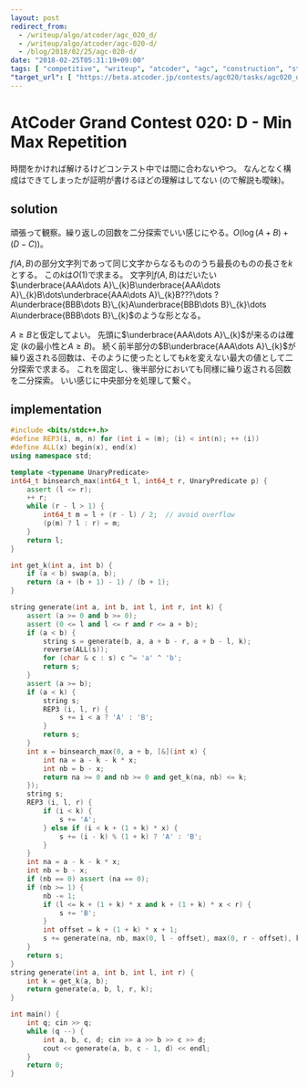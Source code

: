 ```yaml
---
layout: post
redirect_from:
  - /writeup/algo/atcoder/agc_020_d/
  - /writeup/algo/atcoder/agc-020-d/
  - /blog/2018/02/25/agc-020-d/
date: "2018-02-25T05:31:19+09:00"
tags: [ "competitive", "writeup", "atcoder", "agc", "construction", "string" ]
"target_url": [ "https://beta.atcoder.jp/contests/agc020/tasks/agc020_d" ]
---
```


# AtCoder Grand Contest 020: D - Min Max Repetition

時間をかければ解けるけどコンテスト中では間に合わないやつ。
なんとなく構成はできてしまったが証明が書けるほどの理解はしてない (ので解説も曖昧)。

## solution

頑張って観察。繰り返しの回数を二分探索でいい感じにやる。$O(\log (A + B) + (D - C))$。

$f(A, B)$の部分文字列であって同じ文字からなるもののうち最長のものの長さを$k$とする。
この$k$は$O(1)$で求まる。
文字列$f(A, B)$はだいたい$\underbrace{AAA\dots A}\_{k}B\underbrace{AAA\dots A}\_{k}B\dots\underbrace{AAA\dots A}\_{k}B???\dots ?A\underbrace{BBB\dots B}\_{k}A\underbrace{BBB\dots B}\_{k}\dots A\underbrace{BBB\dots B}\_{k}$のような形となる。

$A \ge B$と仮定してよい。
先頭に$\underbrace{AAA\dots A}\_{k}$が来るのは確定 ($k$の最小性と$A \ge B$)。
続く前半部分の$B\underbrace{AAA\dots A}\_{k}$が繰り返される回数は、そのように使ったとしても$k$を変えない最大の値として二分探索で求まる。
これを固定し、後半部分においても同様に繰り返される回数を二分探索。
いい感じに中央部分を処理して繋ぐ。

## implementation

``` c++
#include <bits/stdc++.h>
#define REP3(i, m, n) for (int i = (m); (i) < int(n); ++ (i))
#define ALL(x) begin(x), end(x)
using namespace std;

template <typename UnaryPredicate>
int64_t binsearch_max(int64_t l, int64_t r, UnaryPredicate p) {
    assert (l <= r);
    ++ r;
    while (r - l > 1) {
        int64_t m = l + (r - l) / 2;  // avoid overflow
        (p(m) ? l : r) = m;
    }
    return l;
}

int get_k(int a, int b) {
    if (a < b) swap(a, b);
    return (a + (b + 1) - 1) / (b + 1);
}

string generate(int a, int b, int l, int r, int k) {
    assert (a >= 0 and b >= 0);
    assert (0 <= l and l <= r and r <= a + b);
    if (a < b) {
        string s = generate(b, a, a + b - r, a + b - l, k);
        reverse(ALL(s));
        for (char & c : s) c ^= 'a' ^ 'b';
        return s;
    }
    assert (a >= b);
    if (a < k) {
        string s;
        REP3 (i, l, r) {
            s += i < a ? 'A' : 'B';
        }
        return s;
    }
    int x = binsearch_max(0, a + b, [&](int x) {
        int na = a - k - k * x;
        int nb = b - x;
        return na >= 0 and nb >= 0 and get_k(na, nb) <= k;
    });
    string s;
    REP3 (i, l, r) {
        if (i < k) {
            s += 'A';
        } else if (i < k + (1 + k) * x) {
            s += (i - k) % (1 + k) ? 'A' : 'B';
        }
    }
    int na = a - k - k * x;
    int nb = b - x;
    if (nb == 0) assert (na == 0);
    if (nb >= 1) {
        nb -= 1;
        if (l <= k + (1 + k) * x and k + (1 + k) * x < r) {
            s += 'B';
        }
        int offset = k + (1 + k) * x + 1;
        s += generate(na, nb, max(0, l - offset), max(0, r - offset), k);
    }
    return s;
}
string generate(int a, int b, int l, int r) {
    int k = get_k(a, b);
    return generate(a, b, l, r, k);
}

int main() {
    int q; cin >> q;
    while (q --) {
        int a, b, c, d; cin >> a >> b >> c >> d;
        cout << generate(a, b, c - 1, d) << endl;
    }
    return 0;
}
```
